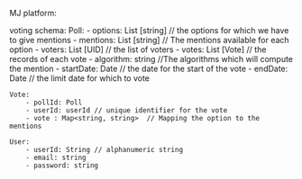MJ platform:


voting schema:
	Poll:
		- options: List [string] // the options for which we have to give mentions
		- mentions: List [string] // The mentions available for each option
		- voters: List [UID] // the list of voters
		- votes: List [Vote] // the records of each vote
		- algorithm: string //The algorithms which will compute the mention
		- startDate: Date  // the date for the start of the vote
		- endDate: Date // the limit date for which to vote


	Vote:
		- pollId: Poll
		- userId: userId // unique identifier for the vote
		- vote : Map<string, string>  // Mapping the option to the mentions

	User:
		- userId: String // alphanumeric string
		- email: string
		- password: string


